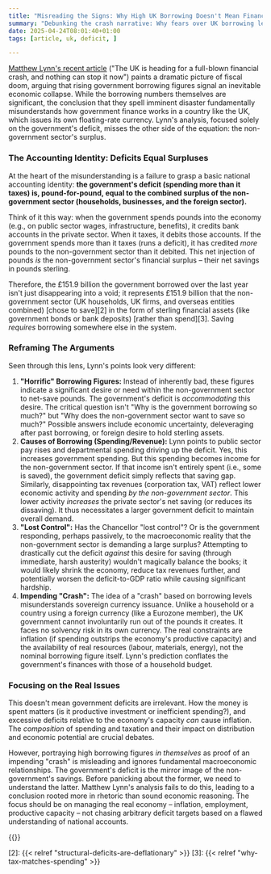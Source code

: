 ```yaml
---
title: "Misreading the Signs: Why High UK Borrowing Doesn't Mean Financial Crash"
summary: "Debunking the crash narrative: Why fears over UK borrowing levels misunderstand the fundamentals"
date: 2025-04-24T08:01:40+01:00
tags: [article, uk, deficit, ]

---
```

[Matthew Lynn's recent article][1] ("The UK is heading for a full-blown
financial crash, and nothing can stop it now") paints a dramatic picture
of fiscal doom, arguing that rising government borrowing figures
signal an inevitable economic collapse. While the borrowing numbers
themselves are significant, the conclusion that they spell imminent
disaster fundamentally misunderstands how government finance works in a
country like the UK, which issues its own floating-rate currency. Lynn's
analysis, focused solely on the government's deficit, misses the other
side of the equation: the non-government sector's surplus.

### The Accounting Identity: Deficits Equal Surpluses

At the heart of the misunderstanding is a failure to grasp a basic
national accounting identity: **the government's deficit (spending more
than it taxes) is, pound-for-pound, equal to the combined surplus of the
non-government sector (households, businesses, and the foreign sector).**

Think of it this way: when the government spends pounds into the economy
(e.g., on public sector wages, infrastructure, benefits), it credits
bank accounts in the private sector. When it taxes, it debits those
accounts. If the government spends more than it taxes (runs a deficit),
it has credited *more* pounds to the non-government sector than it
debited. This net injection of pounds *is* the non-government sector's
financial surplus – their net savings in pounds sterling.

Therefore, the £151.9 billion the government borrowed over the last year
isn't just disappearing into a void; it represents £151.9 billion that
the non-government sector (UK households, UK firms, and overseas entities
combined) [chose to save][2] in the form of sterling financial assets (like
government bonds or bank deposits) [rather than spend][3]. Saving *requires*
borrowing somewhere else in the system.

### Reframing The Arguments

Seen through this lens, Lynn's points look very different:

1. **"Horrific" Borrowing Figures:** Instead of inherently bad, these
figures indicate a significant desire or need within the non-government
sector to net-save pounds. The government's deficit is *accommodating*
this desire. The critical question isn't "Why is the government borrowing
so much?" but "Why does the non-government sector want to save so
much?" Possible answers include economic uncertainty, deleveraging after
past borrowing, or foreign desire to hold sterling assets.
2. **Causes of Borrowing (Spending/Revenue):** Lynn points to public
sector pay rises and departmental spending driving up the deficit. Yes,
this increases government spending. But this spending becomes income
for the non-government sector. If that income isn't entirely spent
(i.e., some is saved), the government deficit simply reflects that
saving gap. Similarly, disappointing tax revenues (corporation tax,
VAT) reflect lower economic activity and spending *by the non-government
sector*. This lower activity *increases* the private sector's net saving
(or reduces its dissaving). It thus necessitates a larger government
deficit to maintain overall demand.
3. **"Lost Control":** Has the Chancellor "lost control"? Or is the
government responding, perhaps passively, to the macroeconomic reality
that the non-government sector is demanding a large surplus? Attempting
to drastically cut the deficit *against* this desire for saving (through
immediate, harsh austerity) wouldn't magically balance the books; it would
likely shrink the economy, reduce tax revenues further, and potentially
worsen the deficit-to-GDP ratio while causing significant hardship.
4. **Impending "Crash":** The idea of a "crash" based on borrowing
levels misunderstands sovereign currency issuance. Unlike a household
or a country using a foreign currency (like a Eurozone member), the UK
government cannot involuntarily run out of the pounds it creates. It
faces no solvency risk in its own currency. The real constraints are
inflation (if spending outstrips the economy's productive capacity)
and the availability of real resources (labour, materials, energy),
not the nominal borrowing figure itself. Lynn's prediction conflates
the government's finances with those of a household budget.
   
### Focusing on the Real Issues

This doesn't mean government deficits are irrelevant. How the money is
spent matters (is it productive investment or inefficient spending?),
and excessive deficits relative to the economy's capacity *can* cause
inflation. The *composition* of spending and taxation and their impact
on distribution and economic potential are crucial debates.

However, portraying high borrowing figures *in themselves* as proof of an
impending "crash" is misleading and ignores fundamental macroeconomic
relationships. The government's deficit is the mirror image of the
non-government's savings. Before panicking about the former, we need to
understand the latter. Matthew Lynn's analysis fails to do this, leading
to a conclusion rooted more in rhetoric than sound economic reasoning. The
focus should be on managing the real economy – inflation, employment,
productive capacity – not chasing arbitrary deficit targets based on
a flawed understanding of national accounts.

{{<joindiscord>}}

[1]: https://www.telegraph.co.uk/news/2025/04/23/the-uk-is-heading-for-a-full-blown-financial-crash/
[2]: {{< relref "structural-deficits-are-deflationary" >}}
[3]: {{< relref "why-tax-matches-spending" >}}
